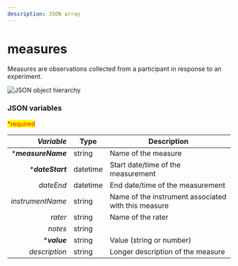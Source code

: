 ```yaml
---
description: JSON array
---
```


# measures

Measures are observations collected from a participant in response to an experiment.

![JSON object hierarchy](https://mermaid.ink/img/pako:eNptkj1rwzAQhv-KURYFHMjgLip0apdSWqhXQ7la50SNZAt90JiQ\_96TazkljQfdY99jveLsE2sHiUywnQO7L17em76gyw1D4M\_12-tE683mQUIAnpb1\_UWh5x8W2gPskGe46ltlUasePV\_oysCjRacM9sHzP5ytlEmWj59f2JKSIffzfXJClIqS5nrDMAg-OlIy3HCkizvPp3Xp\_m6YIuh4KWEq\_9vQgx698jzDokwvpHmAA0PDmEruLqOZB11bbHmGS8qoscgHLzqltVh1Hd5tt6UPbjigWFVVNfPmW8mwF5U9spIZdAaUpM98Sns1LOzRYMMEocQOog4Na\_ozqdFSLj5JFQbHRAfaY8kghqEe-5aJ4CJm6VEB\_TVmts4\_TXPHsw)

### JSON variables

<mark style="color:red;">\*required</mark>

|      _**Variable**_ | **Type** | **Description**                                     |
| ------------------: | -------- | --------------------------------------------------- |
| _\***measureName**_ | string   | Name of the measure                                 |
|   _\***dateStart**_ | datetime | Start date/time of the measurement                  |
|           _dateEnd_ | datetime | End date/time of the measurement                    |
|    _instrumentName_ | string   | Name of the instrument associated with this measure |
|             _rater_ | string   | Name of the rater                                   |
|             _notes_ | string   |                                                     |
|       _\***value**_ | string   | Value (string or number)                            |
|       _description_ | string   | Longer description of the measure                   |

